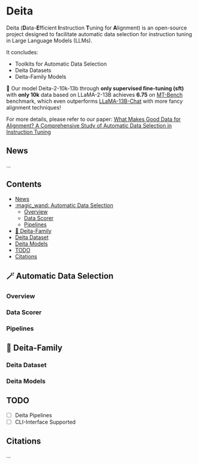 # Deita

Deita (**D**ata-**E**fficient **I**nstruction **T**uning for **A**lignment) is an open-source project designed to facilitate automatic data selection for instruction tuning in Large Language Models (LLMs).

It concludes:
- Toolkits for Automatic Data Selection
- Deita Datasets
- Deita-Family Models

:bell: Our model Deita-2-10k-13b through **only supervised fine-tuning (sft)** with **only 10k** data based on LLaMA-2-13B achieves **6.75** on [MT-Bench](https://huggingface.co/spaces/lmsys/chatbot-arena-leaderboard) benchmark, which even outperforms [LLaMA-13B-Chat](https://huggingface.co/meta-llama/Llama-2-13b-chat-hf) with more fancy alignment techniques!

For more details, please refer to our paper: [What Makes Good Data for Alignment? A Comprehensive Study of Automatic Data Selection in Instruction Tuning]()

## News
...

## Contents

- [News](#news)
- [:magic\_wand: Automatic Data Selection](#magic_wand-automatic-data-selection)
  - [Overview](#overview)
  - [Data Scorer](#data-scorer)
  - [Pipelines](#pipelines)
- [:rocket: Deita-Family](#rocket-deita-family)
- [Deita Dataset](#deita-dataset)
- [Deita Models](#deita-models)
- [TODO](#todo)
- [Citations](#citations)


## :magic_wand: Automatic Data Selection

### Overview

### Data Scorer

### Pipelines

## :rocket: Deita-Family

### Deita Dataset

### Deita Models

## TODO

- [ ] Deita Pipelines
- [ ] CLI-Interface Supported

## Citations
...
